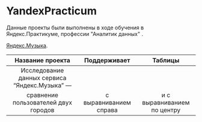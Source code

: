# YandexPracticum
Данные проекты были выполнены в ходе обучения в Яндекс.Практикуме, профессии "Аналитик данных" .

[Яндекс.Музыка](https://github.com/OStonks/portfolio/blob/main/yandex_music_project.ipynb).


| Название проекта             | Поддерживает           | Таблицы                     |
| :---------------------------: | :---------------------------:|:---------------------------:|
| Исследование данных сервиса “Яндекс.Музыка” — 
сравнение пользователей двух городов | с выравниванием справа | и с выравниванием по центру |
